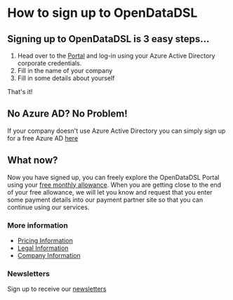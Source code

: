 How to sign up to OpenDataDSL
=======

## Signing up to OpenDataDSL is 3 easy steps...

1. Head over to the [Portal](https://dev-portal.opendatadsl.com/authentication/login) and log-in using your Azure Active 
Directory corporate credentials.
2. Fill in the name of your company
3. Fill in some details about yourself

That's it!

## No Azure AD? No Problem!
If your company doesn't use Azure Active Directory you can simply sign up for a free Azure AD [here](https://docs.microsoft.com/en-us/windows/client-management/mdm/register-your-free-azure-active-directory-subscription)

## What now?
Now you have signed up, you can freely explore the OpenDataDSL Portal using your [free monthly allowance](pricing). When you are 
getting close to the end of your free allowance, we will let you know and request that you enter some payment details
into our payment partner site so that you can continue using our services.

### More information

* [Pricing Information](pricing)
* [Legal Information](legal/Legal-Notices)
* [Company Information](AboutUs)

### Newsletters
Sign up to receive our [newsletters](https://cdn.forms-content.sg-form.com/e54e36ad-1c51-11ec-872a-6677fa1e7091)


